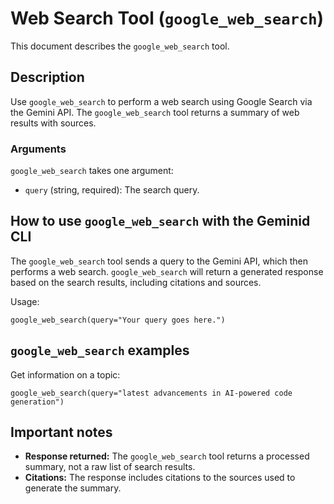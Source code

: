 # Web Search Tool (`google_web_search`)

This document describes the `google_web_search` tool.

## Description

Use `google_web_search` to perform a web search using Google Search via the Gemini API. The `google_web_search` tool returns a summary of web results with sources.

### Arguments

`google_web_search` takes one argument:

- `query` (string, required): The search query.

## How to use `google_web_search` with the Geminid CLI

The `google_web_search` tool sends a query to the Gemini API, which then performs a web search. `google_web_search` will return a generated response based on the search results, including citations and sources.

Usage:

```
google_web_search(query="Your query goes here.")
```

## `google_web_search` examples

Get information on a topic:

```
google_web_search(query="latest advancements in AI-powered code generation")
```

## Important notes

- **Response returned:** The `google_web_search` tool returns a processed summary, not a raw list of search results.
- **Citations:** The response includes citations to the sources used to generate the summary.
